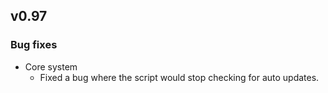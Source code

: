 ## v0.97

### Bug fixes

- Core system
	- Fixed a bug where the script would stop checking for auto updates.
